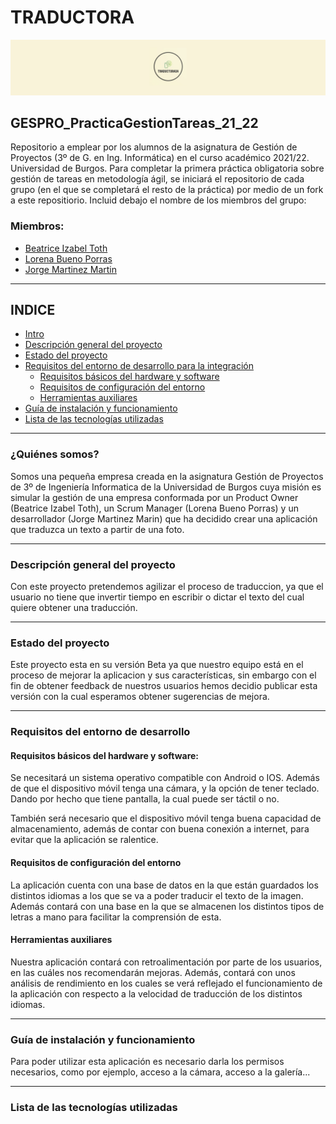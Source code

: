 
TRADUCTORA
===========
![Logo](Logo/Logo.jpg)

## GESPRO_PracticaGestionTareas_21_22
Repositorio a emplear por los alumnos de la asignatura de Gestión de Proyectos (3º de G. en Ing. Informática) en el curso académico 2021/22. Universidad de Burgos.  Para completar la primera práctica obligatoria sobre gestión de tareas en metodología ágil, se iniciará el repositorio de cada grupo (en el que se completará el resto de la práctica) por medio de un fork a este repositiorio.  Incluid debajo el nombre de los miembros del grupo:

### Miembros:
- [Beatrice Izabel Toth](#)
- [Lorena Bueno Porras](#)
- [Jorge Martinez Martin](#)
----

## INDICE
- [Intro](#quiénes-somos)
- [Descripción general del proyecto](#descripción-general-del-proyecto)
- [Estado del proyecto](#estado-del-proyecto)
- [Requisitos del entorno de desarrollo para la integración](#requisitos-del-entorno-de-desarrollo)
    - [Requisitos básicos del hardware y software](#requisitos-básicos-del-hardware-y-software)
    - [Requisitos de configuración del entorno](#requisitos-de-configuración-del-entorno)
    - [Herramientas auxiliares](#herramientas-auxiliares)
- [Guía de instalación y funcionamiento](#guía-de-instalación-y-funcionamiento)
- [Lista de las tecnologías utilizadas](#lista-de-las-tecnologías-utilizadas)

----


### ¿Quiénes somos?

Somos una pequeña empresa creada en la asignatura Gestión de Proyectos de 3º de Ingeniería Informatica de la Universidad de Burgos cuya misión es simular la gestión de una empresa conformada por un Product Owner (Beatrice Izabel Toth), un Scrum Manager (Lorena Bueno Porras) y un desarrollador (Jorge Martinez Marin) que ha decidido crear una aplicación que traduzca un texto a partir de una foto. 

----
### Descripción general del proyecto
Con este proyecto pretendemos agilizar el proceso de traduccion, ya que el usuario no tiene que invertir tiempo en escribir o dictar el texto del cual quiere obtener una traducción.

----
### Estado del proyecto
Este proyecto esta en su versión Beta ya que nuestro equipo está en el proceso de mejorar la aplicacion y sus características, sin embargo con el fin de obtener feedback de nuestros usuarios hemos decidio publicar esta versión con la cual esperamos obtener sugerencias de mejora. 

----
### Requisitos del entorno de desarrollo
#### Requisitos básicos del hardware y software:
Se necesitará un sistema operativo compatible con Android o IOS. Además de que el dispositivo móvil tenga una cámara, y la opción de tener teclado. Dando por hecho que tiene pantalla, la cual puede ser táctil o no.

También será necesario que el dispositivo móvil tenga buena capacidad de almacenamiento, además de contar con buena conexión a internet, para evitar que la aplicación se ralentice.

#### Requisitos de configuración del entorno
La aplicación cuenta con una base de datos en la que están guardados los distintos idiomas a los que se va a poder traducir el texto de la imagen. 
Además contará con una base en la que se almacenen los distintos tipos de letras a mano para facilitar la comprensión de esta. 

#### Herramientas auxiliares
Nuestra aplicación contará con retroalimentación por parte de los usuarios, en las cuáles nos recomendarán mejoras. Además, contará con unos análisis de rendimiento en los cuales se verá reflejado el funcionamiento de la aplicación con respecto a la velocidad de traducción de los distintos idiomas.

----
### Guía de instalación y funcionamiento
Para poder utilizar esta aplicación es necesario darla los permisos necesarios, como por ejemplo, acceso a la cámara, acceso a la galería...

----
### Lista de las tecnologías utilizadas




